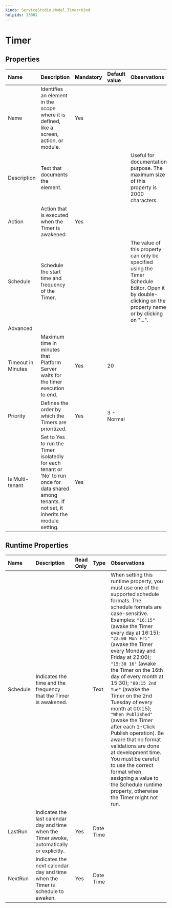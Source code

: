 ```yaml
---
kinds: ServiceStudio.Model.Timer+Kind
helpids: 13001
---
```


# Timer

## Properties

| Name | Description | Mandatory | Default value | Observations |
| :--- | :--- | :--- | :--- | :--- |
| Name | Identifies an element in the scope where it is defined, like a screen, action, or module. | Yes |  |  |
| Description | Text that documents the element. |  |  | Useful for documentation purpose. The maximum size of this property is 2000 characters. |
| Action | Action that is executed when the Timer is awakened. | Yes |  |  |
| Schedule | Schedule the start time and frequency of the Timer. |  |  | The value of this property can only be specified using the Timer Schedule Editor. Open it by double-clicking on the property name or by clicking on "...". |
| Advanced |  |  |  |  |
| Timeout in Minutes | Maximum time in minutes that Platform Server waits for the timer execution to end. | Yes | 20 |  |
| Priority | Defines the order by which the Timers are prioritized. | Yes | 3 - Normal |  |
| Is Multi-tenant | Set to Yes to run the Timer isolatedly for each tenant or 'No' to run once for data shared among tenants. If not set, it inherits the module setting. | Yes |  |  |

## Runtime Properties

| Name | Description | Read Only | Type | Observations |
| :--- | :--- | :--- | :--- | :--- |
| Schedule | Indicates the time and the frequency that the Timer is awakened. |  | Text | When setting this runtime property, you must use one of the supported schedule formats. The schedule formats are case-sensitive. Examples:  `"16:15"` \(awake the Timer every day at 16:15\);  `"22:00 Mon Fri"` \(awake the Timer every Monday and Friday at 22:00\);  `"15:30 16"` \(awake the Timer on the 16th day of every month at 15:30\);  `"00:15 2nd Tue"` \(awake the Timer on the 2nd Tuesday of every month at 00:15\);  `"When Published"` \(awake the Timer after each 1-Click Publish operation\).  Be aware that no format validations are done at development time. You must be careful to use the correct format when assigning a value to the Schedule runtime property, otherwise the Timer might not run. |
| LastRun | Indicates the last calendar day and time when the Timer awoke, automatically or explicitly. | Yes | Date Time |  |
| NextRun | Indicates the next calendar day and time when the Timer is schedule to awaken. | Yes | Date Time |  |

